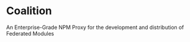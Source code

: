 # Coalition

An Enterprise-Grade NPM Proxy for the development and distribution of Federated Modules
